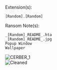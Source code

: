 Extension(s): 
```
[Random].[Random]
```
Ransom Note(s): 
```
_[Random]_README_.hta
_[Random]_README_.jpg
Popup Window
Wallpaper
```
![CERBER_1](https://github.com/user-attachments/assets/927b5963-b626-4dfc-bd9b-1cd7b5d89754)  
![Cleaned](https://github.com/user-attachments/assets/9e25dbf7-e7fb-43f9-8a08-929582891847)  
